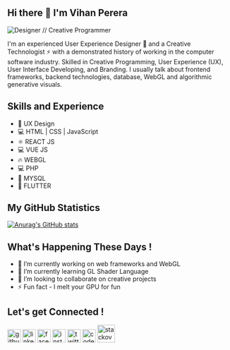 ## Hi there 👋 I'm Vihan Perera

![Designer // Creative Programmer](https://pbs.twimg.com/profile_banners/936510842866143237/1643739080/1080x360)

I'm an experienced User Experience Designer 🎨 and a Creative Technologist ⚡ with a demonstrated history of working in the computer software industry. Skilled in Creative Programming, User Experience (UX), User Interface Developing, and Branding. I usually talk about frontend frameworks, backend technologies, database, WebGL and algorithmic generative visuals.


## Skills and Experience
* 🎨 UX Design
* 💻 HTML | CSS | JavaScript
* ⚛︎ REACT JS
* 💻 VUE JS
* 🔥 WEBGL
* 💻 PHP
* 🔗 MYSQL
* 📱 FLUTTER 


## My GitHub Statistics
[![Anurag's GitHub stats](https://github-readme-stats.vercel.app/api?username=vihanpereraux)](https://github.com/anuraghazra/github-readme-stats)


## What's Happening These Days !
- 🔭 I’m currently working on web frameworks and WebGL 
- 🌱 I’m currently learning GL Shader Language 
- 👯 I’m looking to collaborate on creative projects 
- ⚡ Fun fact - I melt your GPU for fun 


## Let's get Connected !
[<img src='https://cdn.jsdelivr.net/npm/simple-icons@3.0.1/icons/github.svg' alt='github' height='30'>](https://github.com/vihanpereraux)  [<img src='https://cdn.jsdelivr.net/npm/simple-icons@3.0.1/icons/linkedin.svg' alt='linkedin' height='30'>](https://www.linkedin.com/in/vihanpereraux/)  [<img src='https://cdn.jsdelivr.net/npm/simple-icons@3.0.1/icons/facebook.svg' alt='facebook' height='30'>](https://www.facebook.com/vihan.perera.378)  [<img src='https://cdn.jsdelivr.net/npm/simple-icons@3.0.1/icons/instagram.svg' alt='instagram' height='30'>](https://www.instagram.com/vihanpereraux/)  [<img src='https://cdn.jsdelivr.net/npm/simple-icons@3.0.1/icons/twitter.svg' alt='twitter' height='30'>](https://twitter.com/vihanpereraux)  [<img src='https://cdn.jsdelivr.net/npm/simple-icons@3.0.1/icons/codepen.svg' alt='codepen' height='30'>](https://codepen.io/vihanpereraux)  [<img src='https://cdn.jsdelivr.net/npm/simple-icons@3.0.1/icons/stackoverflow.svg' alt='stackoverflow' height='40'>](https://stackoverflow.com/users/vihanpereraux)  





